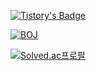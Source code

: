[![Tistory's Badge](https://github-readme-tistory-card.vercel.app/api/badge?name=jemin06)](https://jemin06.tistory.com/)

[![BOJ](https://bojstat.vulcan.site/user/jemin0619)](https://www.acmicpc.net/user/jemin0619)

[![Solved.ac프로필](http://mazassumnida.wtf/api/generate_badge?boj=jemin0619)](https://solved.ac/jemin0619)

